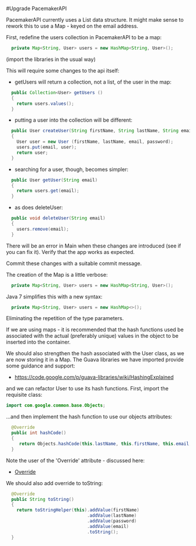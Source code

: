 #Upgrade PacemakerAPI

PacemakerAPI currently uses a List data structure. It might make sense to rework this to use a Map - keyed on the email address.

First, redefine the users collection in PacemakerAPI to be a map:

~~~java
  private Map<String, User> users = new HashMap<String, User>();
~~~

(import the libraries in the usual way)

This will require some changes to the api itself:

- getUsers will return a collection, not a list, of the user in the map:

~~~java
  public Collection<User> getUsers ()
  {
    return users.values();
  }
~~~

- putting a user into the collection will be different:

~~~java
  public User createUser(String firstName, String lastName, String email, String password) 
  {
    User user = new User (firstName, lastName, email, password);
    users.put(email, user);
    return user;
  }
~~~

- searching for a user, though, becomes simpler:

~~~java
  public User getUser(String email) 
  {
    return users.get(email);
  }
~~~

- as does deleteUser:

~~~java
  public void deleteUser(String email) 
  {
    users.remove(email);
  }
~~~

There will be an error in Main when these changes are introduced (see if you can fix it).
Verify that the app works as expected.

Commit these changes with a suitable commit message.

The creation of the Map is a little verbose:

~~~java
  private Map<String, User> users = new HashMap<String, User>();
~~~

Java 7 simplifies this with a new syntax:

~~~java
  private Map<String, User> users = new HashMap<>();
~~~

Eliminating the repetition of the type parameters.

If we are using maps - it is recommended that the hash functions used be associated with the actual (preferably unique) values in the object to be inserted into the container.

We should also strengthen the hash associated with the User class, as we are now storing it in a Map. The Guava libraries we have imported provide some guidance and support:

- <https://code.google.com/p/guava-libraries/wiki/HashingExplained>

and we can refactor User to use its hash functions. First, import the requisite class:

~~~java
import com.google.common.base.Objects;
~~~

...and then implement the hash function to use our objects attributes:

~~~java
  @Override  
  public int hashCode()  
  {  
     return Objects.hashCode(this.lastName, this.firstName, this.email, this.password);  
  }  
~~~

Note the user of the 'Override' attribute - discussed here:

- [Override](http://stackoverflow.com/questions/94361/when-do-you-use-javas-override-annotation-and-why)

We should also add override to toString:

~~~java
  @Override
  public String toString()
  {
    return toStringHelper(this).addValue(firstName)
                               .addValue(lastName)
                               .addValue(password)
                               .addValue(email)                               
                               .toString();
  }
~~~
